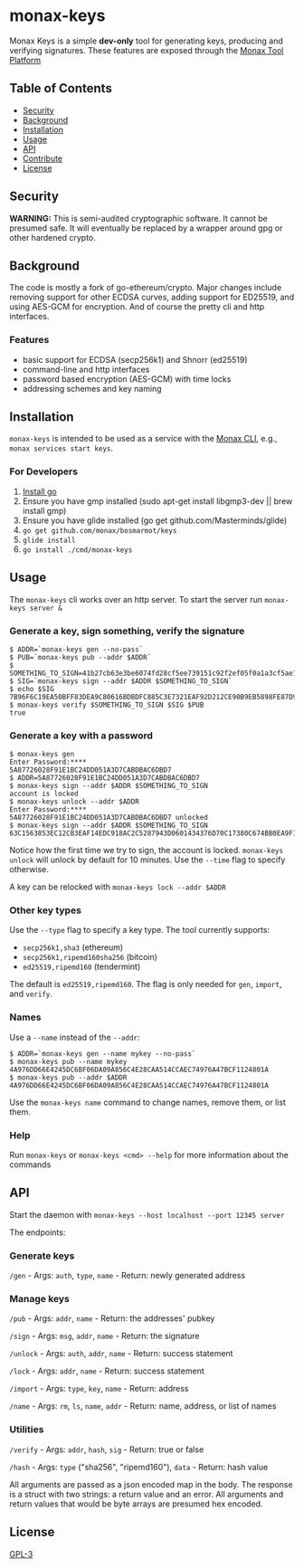 # monax-keys

Monax Keys is a simple **dev-only** tool for generating keys, producing and verifying signatures. These features are exposed through the [Monax Tool Platform](https://monax.io/docs)

## Table of Contents

- [Security](#security)
- [Background](#background)
- [Installation](#installation)
- [Usage](#usage)
- [API](#api)
- [Contribute](#contribute)
- [License](#license)

## Security

**WARNING:** This is semi-audited cryptographic software. It cannot be presumed safe. It will eventually be replaced by a wrapper around gpg or other hardened crypto.

## Background

The code is mostly a fork of go-ethereum/crypto. Major changes include removing support for other ECDSA curves,
adding support for ED25519, and using AES-GCM for encryption. And of course the pretty cli and http interfaces.

### Features
- basic support for ECDSA (secp256k1) and Shnorr (ed25519)
- command-line and http interfaces
- password based encryption (AES-GCM) with time locks
- addressing schemes and key naming

## Installation

`monax-keys` is intended to be used as a service with the [Monax CLI](https://monax.io/docs), e.g., `monax services start keys`.

### For Developers

1. [Install go](https://golang.org/doc/install)
2. Ensure you have gmp installed (sudo apt-get install libgmp3-dev || brew install gmp)
3. Ensure you have glide installed (go get github.com/Masterminds/glide)
4. `go get github.com/monax/bosmarmot/keys`
5. `glide install`
6. `go install ./cmd/monax-keys`

## Usage

The `monax-keys` cli works over an http server. To start the server run `monax-keys server &`

### Generate a key, sign something, verify the signature

```
$ ADDR=`monax-keys gen --no-pass`
$ PUB=`monax-keys pub --addr $ADDR`
$ SOMETHING_TO_SIGN=41b27cb63e3be6074fd28cf5ee739151c92f2ef05f0a1a3cf5ae13de3007fc8e
$ SIG=`monax-keys sign --addr $ADDR $SOMETHING_TO_SIGN`
$ echo $SIG
7B96F6C19EA50BFF83DEA9C80616BDBDFC885C3E7321EAF92D212CE90B9EB5898FE87D95B0A8286E4A49D0F497223C2DAFD38D50E4F6F3A39F7F7B240FDCEC03
$ monax-keys verify $SOMETHING_TO_SIGN $SIG $PUB
true
```

### Generate a key with a password

```
$ monax-keys gen
Enter Password:****
5A87726028F91E1BC24DD051A3D7CABDBAC6DBD7
$ ADDR=5A87726028F91E1BC24DD051A3D7CABDBAC6DBD7
$ monax-keys sign --addr $ADDR $SOMETHING_TO_SIGN
account is locked
$ monax-keys unlock --addr $ADDR
Enter Password:****
5A87726028F91E1BC24DD051A3D7CABDBAC6DBD7 unlocked
$ monax-keys sign --addr $ADDR $SOMETHING_TO_SIGN
63C1563853EC12CB3EAF14EDC918AC2C5287943D0601434376D70C17380C674BB0EA9F1AC24EF3276D89AAED56E353F4AAD5B276BC3B0BB96EA0EB50EA95BA0F
```

Notice how the first time we try to sign, the account is locked. `monax-keys unlock` will unlock by default for 10 minutes. Use the `--time` flag to specify otherwise.

A key can be relocked with `monax-keys lock --addr $ADDR`

### Other key types

Use the `--type` flag to specify a key type. The tool currently supports:

- `secp256k1,sha3` (ethereum)
- `secp256k1,ripemd160sha256` (bitcoin)
- `ed25519,ripemd160` (tendermint)

The default is `ed25519,ripemd160`. The flag is only needed for `gen`, `import`, and `verify`.

### Names

Use a `--name` instead of the `--addr`:

```
$ ADDR=`monax-keys gen --name mykey --no-pass`
$ monax-keys pub --name mykey
4A976DD66E4245DC6BF06DA09A856C4E28CAA514CCAEC74976A47BCF1124801A
$ monax-keys pub --addr $ADDR
4A976DD66E4245DC6BF06DA09A856C4E28CAA514CCAEC74976A47BCF1124801A
```

Use the `monax-keys name` command to change names, remove them, or list them.

### Help

Run `monax-keys` or `monax-keys <cmd> --help` for more information about the commands

## API

Start the daemon with `monax-keys --host localhost --port 12345 server`

The endpoints:

### Generate keys
`/gen`
	- Args: `auth`, `type`, `name`
	- Return:  newly generated address

### Manage keys
`/pub`
	- Args: `addr`, `name`
	- Return: the addresses' pubkey

`/sign`
	- Args: `msg`, `addr`, `name`
	- Return: the signature

`/unlock`
	- Args: `auth`, `addr`, `name`
	- Return: success statement

`/lock`
	- Args: `addr`, `name`
	- Return: success statement

`/import`
	- Args: `type`, `key`, `name`
	- Return: address

`/name`
	- Args: `rm`, `ls`, `name`, `addr`
	- Return: name, address, or list of names

### Utilities
`/verify`
	- Args: `addr`, `hash`, `sig`
	- Return: true or false

`/hash`
	- Args: `type` ("sha256", "ripemd160"), `data`
	- Return: hash value


All arguments are passed as a json encoded map in the body. The response is a struct with two strings: a return value and an error. All arguments and return values that would be byte arrays are presumed hex encoded.

## License

[GPL-3](LICENSE)

